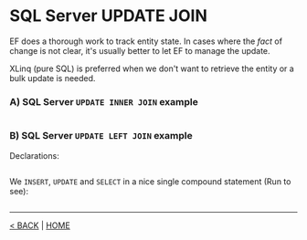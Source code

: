 # SQL Server UPDATE JOIN

EF does a thorough work to track entity state. In cases where the *fact* of change is not clear, it's usually better to let EF to manage the update.

XLinq (pure SQL) is preferred when we don't want to retrieve the entity or a bulk update is needed.

### A) SQL Server `UPDATE INNER JOIN` example

```cs --project ../../SqlServerTutorial/SqlServerTutorial.csproj --source-file ../../SqlServerTutorial/Basic/UpdateJoin.cs --region A
```

### B) SQL Server `UPDATE LEFT JOIN` example

Declarations:

```cs --project ../../SqlServerTutorial/SqlServerTutorial.csproj --source-file ../../SqlServerTutorial/Basic/UpdateJoin.cs --region Declarations --editable false
```

We `INSERT`, `UPDATE` and `SELECT` in a nice single compound statement (Run to see):

```cs --project ../../SqlServerTutorial/SqlServerTutorial.csproj --source-file ../../SqlServerTutorial/Basic/UpdateJoin.cs --region B
```

---

[< BACK](Basic.md) | [HOME](/)
